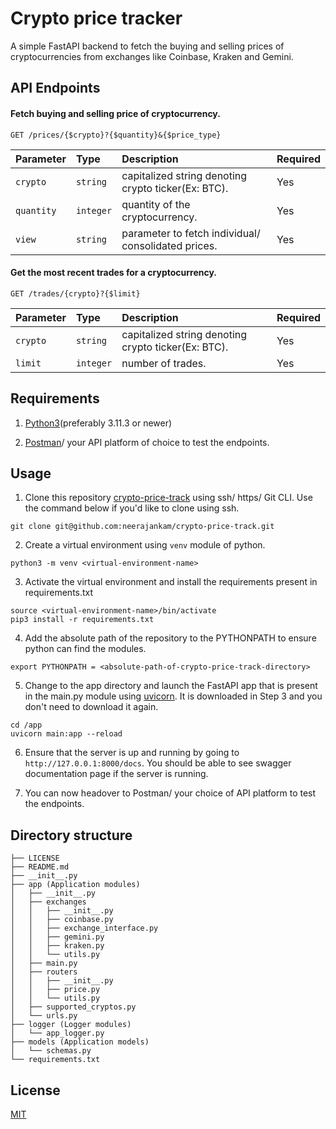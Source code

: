 # Crypto price tracker
A simple FastAPI backend to fetch the buying and selling prices of cryptocurrencies from exchanges like Coinbase, Kraken and Gemini.



## API Endpoints

#### Fetch buying and selling price of cryptocurrency.

```http
GET /prices/{$crypto}?{$quantity}&{$price_type}
```

| Parameter | Type     | Description                | Required                  |
| :-------- | :------- | :------------------------- |:------------------------- |
| `crypto` | `string` | capitalized string denoting crypto ticker(Ex: BTC).| Yes
|`quantity` | `integer` | quantity of the cryptocurrency.| Yes
|`view` | `string` | parameter to fetch individual/ consolidated prices.| Yes

#### Get the most recent trades for a cryptocurrency.

```http
GET /trades/{crypto}?{$limit}
```

| Parameter | Type     | Description                | Required                  |
| :-------- | :------- | :------------------------- |:------------------------- |
| `crypto` | `string` | capitalized string denoting crypto ticker(Ex: BTC).| Yes
|`limit` | `integer` | number of trades.| Yes


## Requirements

1) [Python3](https://www.python.org/downloads/)(preferably 3.11.3 or newer)

2) [Postman](https://www.postman.com/downloads/)/ your API platform of choice to test the endpoints.




## Usage

1) Clone this repository [crypto-price-track](https://github.com/neerajankam/crypto-price-track) using ssh/ https/ Git CLI. Use the command below if you'd like to clone using ssh.
```
git clone git@github.com:neerajankam/crypto-price-track.git
```
2) Create a virtual environment using `venv` module of python.
```
python3 -m venv <virtual-environment-name>
```
3) Activate the virtual environment and install the requirements present in requirements.txt
```
source <virtual-environment-name>/bin/activate
pip3 install -r requirements.txt
```
4) Add the absolute path of the repository to the PYTHONPATH to ensure python can find the modules.
```
export PYTHONPATH = <absolute-path-of-crypto-price-track-directory>
```
5) Change to the app directory and launch the FastAPI app that is present in the main.py module using [uvicorn](https://www.uvicorn.org/). It is downloaded in Step 3 and you don't need to download it again.
```
cd /app
uvicorn main:app --reload
```
6) Ensure that the server is up and running by going to `http://127.0.0.1:8000/docs`. You should be able to see swagger documentation page if the server is running.

7) You can now headover to Postman/ your choice of API platform to test the endpoints.
## Directory structure

```
├── LICENSE
├── README.md
├── __init__.py
├── app (Application modules)
│   ├── __init__.py
│   ├── exchanges
│   │   ├── __init__.py
│   │   ├── coinbase.py
│   │   ├── exchange_interface.py
│   │   ├── gemini.py
│   │   ├── kraken.py
│   │   └── utils.py
│   ├── main.py
│   ├── routers
│   │   ├── __init__.py
│   │   ├── price.py
│   │   └── utils.py
│   ├── supported_cryptos.py
│   └── urls.py
├── logger (Logger modules)
│   └── app_logger.py
├── models (Application models)
│   └── schemas.py
└── requirements.txt
```
## License

[MIT](https://choosealicense.com/licenses/mit/)

